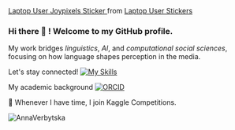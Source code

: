 <div class="tenor-gif-embed" data-postid="17335820" data-share-method="host" data-aspect-ratio="1" data-width="100%">
  <a href="https://tenor.com/view/laptop-user-joypixels-laptop-on-my-laptop-using-my-laptop-gif-17335820">
    Laptop User Joypixels Sticker
  </a>
  from <a href="https://tenor.com/search/laptop+user-stickers">Laptop User Stickers</a>
</div>
<script type="text/javascript" async src="https://tenor.com/embed.js"></script>



### Hi there 👋 ! Welcome to my GitHub profile.     

My work bridges *linguistics*, *AI*, and *computational social sciences*, focusing on how language shapes perception in the media.

Let's stay connected! [![My Skills](https://skillicons.dev/icons?i=linkedin)](https://www.linkedin.com/in/annaverbytska/)

My academic background [![ORCID](https://img.shields.io/badge/ORCID-0000-0002-4462-9738-blue)](https://orcid.org/my-orcid?orcid=0000-0002-4462-9738)

👯 Whenever I have time, I join Kaggle Competitions. 

<p><img align="left" src="https://github-readme-stats.vercel.app/api/top-langs/?username=AnnaVerbytska&amp;layout=compact&amp;hide=html" alt="AnnaVerbytska"></p>

